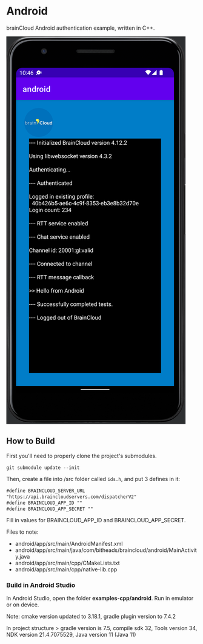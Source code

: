 # Android
brainCloud Android authentication example, written in C++.

![](./screenshots/screenshot.png)

## How to Build
First you'll need to properly clone the project's submodules.
```
git submodule update --init
```

Then, create a file into /src folder called `ids.h`, and put 3 defines in it:
```
#define BRAINCLOUD_SERVER_URL "https://api.braincloudservers.com/dispatcherV2"
#define BRAINCLOUD_APP_ID ""
#define BRAINCLOUD_APP_SECRET ""
```

Fill in values for BRAINCLOUD_APP_ID and BRAINCLOUD_APP_SECRET.

Files to note:

- android/app/src/main/AndroidManifest.xml
- android/app/src/main/java/com/bitheads/braincloud/android/MainActivity.java
- android/app/src/main/cpp/CMakeLists.txt
- android/app/src/main/cpp/native-lib.cpp

### Build in Android Studio

In Android Studio, open the folder **examples-cpp/android**. Run in emulator or on device.

Note: cmake version updated to 3.18.1, gradle plugin version to 7.4.2

In project structure > gradle version is 7.5, compile sdk 32, Tools version 34, NDK version 21.4.7075529, Java version 11 (Java 11)
